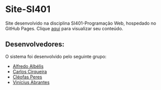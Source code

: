 # Site-SI401
Site desenvolvido na disciplina SI401-Programação Web, hospedado no GitHub Pages.
Clique [aqui](https://viniciusabrantes.github.io/Site-SI401/index.html) para visualizar seu conteúdo.

## Desenvolvedores:
O sistema foi desenvolvido pelo seguinte grupo:
- [Alfredo Albélis](https://github.com/AlfredoFilho)
- [Carlos Cirqueira](https://github.com/cirqueira99)
- [Cléofas Peres](https://github.com/CleoPeres)
- [Vinícius Abrantes](https://github.com/viniciusAbrantes)
